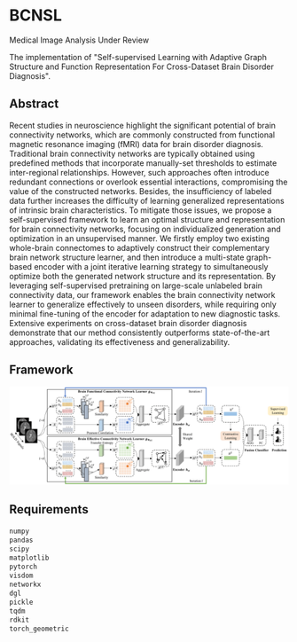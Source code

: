 # BCNSL
Medical Image Analysis Under Review

The implementation of "Self-supervised Learning with Adaptive Graph Structure and Function Representation For Cross-Dataset Brain Disorder Diagnosis".

## Abstract
Recent studies in neuroscience highlight the significant potential of brain connectivity networks, which are commonly constructed from functional magnetic resonance imaging (fMRI) data for brain disorder diagnosis. Traditional brain connectivity networks are typically obtained using predefined methods that incorporate manually-set thresholds to estimate inter-regional relationships. However, such approaches often introduce redundant connections or overlook essential interactions, compromising the value of the constructed networks. Besides, the insufficiency of labeled data further increases the difficulty of learning generalized representations of intrinsic brain characteristics. To mitigate those issues, we propose a self-supervised framework to learn an optimal structure and representation for brain connectivity networks, focusing on individualized generation and optimization in an unsupervised manner. We firstly employ two existing whole-brain connectomes to adaptively construct their complementary brain network structure learner, and then introduce a multi-state graph-based encoder with a joint iterative learning strategy to simultaneously optimize both the generated network structure and its representation. By leveraging self-supervised pretraining on large-scale unlabeled brain connectivity data, our framework enables the brain connectivity network learner to generalize effectively to unseen disorders, while requiring only minimal fine-tuning of the encoder for adaptation to new diagnostic tasks. Extensive experiments on cross-dataset brain disorder diagnosis demonstrate that our method consistently outperforms state-of-the-art approaches, validating its effectiveness and generalizability.


## Framework
![](images/framework.png)


## Requirements
```
numpy
pandas
scipy
matplotlib
pytorch
visdom
networkx
dgl
pickle
tqdm
rdkit
torch_geometric
```



